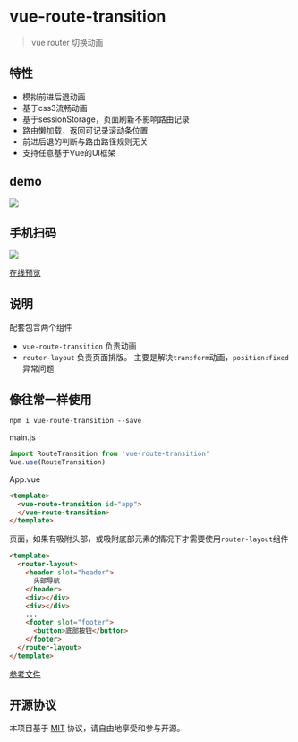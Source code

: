 # vue-route-transition

> vue router 切换动画

## 特性

* 模拟前进后退动画
* 基于css3流畅动画
* 基于sessionStorage，页面刷新不影响路由记录
* 路由懒加载，返回可记录滚动条位置
* 前进后退的判断与路由路径规则无关
* 支持任意基于Vue的UI框架

## demo
<img src="https://github.com/dreamback/vue-route-transition/blob/master/src/assets/demo.gif?raw=true">  

## 手机扫码
<img src="https://github.com/dreamback/vue-route-transition/blob/master/src/assets/qrcode.png?raw=true">  

[在线预览](https://dreamback.github.io/vue-route-transition/)


## 说明
配套包含两个组件
* `vue-route-transition` 负责动画
* `router-layout` 负责页面排版。 主要是解决`transform`动画，`position:fixed`异常问题  

## 像往常一样使用
```
npm i vue-route-transition --save
```
main.js  
``` javascript
import RouteTransition from 'vue-route-transition'
Vue.use(RouteTransition)
```
App.vue
``` html
<template>
  <vue-route-transition id="app">
  </vue-route-transition>
</template>
```
页面，如果有吸附头部，或吸附底部元素的情况下才需要使用`router-layout`组件
``` html
<template>
  <router-layout>
    <header slot="header">
      头部导航
    </header>
    <div></div>
    <div></div>
    ...
    <footer slot="footer">
      <button>底部按钮</button>
    </footer>
  </router-layout>
</template>
```
[参考文件](https://github.com/dreamback/vue-route-transition/blob/master/src/pages/index.vue)  



## 开源协议

本项目基于 [MIT](https://zh.wikipedia.org/wiki/MIT%E8%A8%B1%E5%8F%AF%E8%AD%89) 协议，请自由地享受和参与开源。
